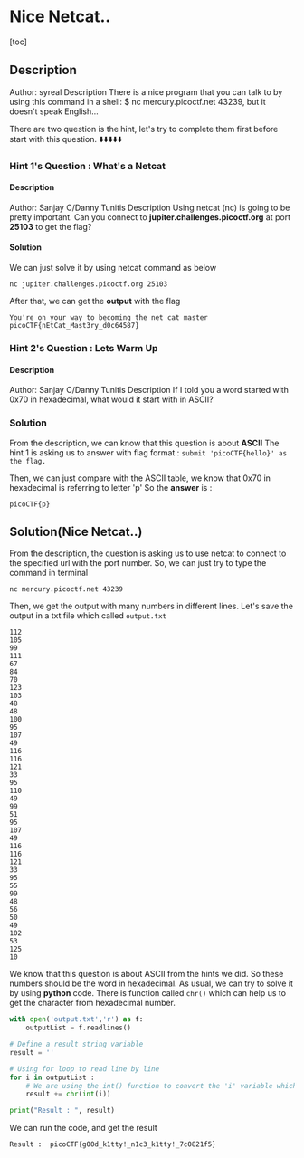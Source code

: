 # Nice Netcat..

[toc]

## Description
Author: syreal
Description
There is a nice program that you can talk to by using this command in a shell: $ nc mercury.picoctf.net 43239, but it doesn't speak English...

There are two question is the hint, let's try to complete them first before start with this question. ⬇️⬇️⬇️⬇️⬇️

### Hint 1's Question : What's a Netcat
#### Description
Author: Sanjay C/Danny Tunitis
Description
Using netcat (nc) is going to be pretty important. Can you connect to **jupiter.challenges.picoctf.org** at port **25103** to get the flag?

#### Solution
We can just solve it by using netcat command as below
```
nc jupiter.challenges.picoctf.org 25103
```
After that, we can get the **output** with the flag
```
You're on your way to becoming the net cat master
picoCTF{nEtCat_Mast3ry_d0c64587}
```


### Hint 2's Question : Lets Warm Up
#### Description
Author: Sanjay C/Danny Tunitis
Description
If I told you a word started with 0x70 in hexadecimal, what would it start with in ASCII? 

### Solution
From the description, we can know that this question is about **ASCII**
The hint 1 is asking us to answer with flag format : `submit 'picoCTF{hello}' as the flag.`

Then, we can just compare with the ASCII table, we know that 0x70 in hexadecimal is referring to letter 'p'
So the **answer** is :
```
picoCTF{p}
```

## Solution(Nice Netcat..)
From the description, the question is asking us to use netcat to connect to the specified url with the port number.
So, we can just try to type the command in terminal
```
nc mercury.picoctf.net 43239
```
Then, we get the output with many numbers in different lines.
Let's save the output in a txt file which called `output.txt`
```
112 
105 
99 
111 
67 
84 
70 
123 
103 
48 
48 
100 
95 
107 
49 
116 
116 
121 
33 
95 
110 
49 
99 
51 
95 
107 
49 
116 
116 
121 
33 
95 
55 
99 
48 
56 
50 
49 
102 
53 
125 
10 
```
We know that this question is about ASCII from the hints we did. So these numbers should be the word in hexadecimal.
As usual, we can try to solve it by using **python** code. There is function called `chr()` which can help us to get the character from hexadecimal number.
```python
with open('output.txt','r') as f:
    outputList = f.readlines()

# Define a result string variable
result = ''

# Using for loop to read line by line
for i in outputList :
    # We are using the int() function to convert the 'i' variable which is string data type to integer data type
    result += chr(int(i))

print("Result : ", result)

```
We can run the code, and get the result
```
Result :  picoCTF{g00d_k1tty!_n1c3_k1tty!_7c0821f5}
```
